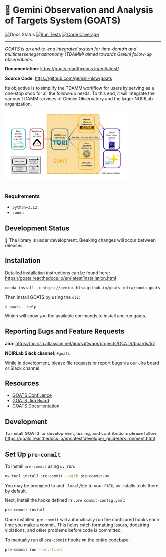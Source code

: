# 🐐 Gemini Observation and Analysis of Targets System (GOATS)

![Docs Status](https://readthedocs.org/projects/goats/badge/?version=latest)
[![Run Tests](https://github.com/gemini-hlsw/goats/actions/workflows/run_tests.yaml/badge.svg?branch=main&event=push)](https://github.com/gemini-hlsw/goats/actions/workflows/run_tests.yaml)
[![Code Coverage](https://codecov.io/github/gemini-hlsw/goats/branch/main/graph/badge.svg?token=QXC18C4T93)](https://codecov.io/github/gemini-hlsw/goats)

---

_GOATS is an end-to-end integrated system for time-domain and multimesseneger astronomy (TDAMM) aimed towards Gemini follow-up observations._

**Documentation**: <a href="https://goats.readthedocs.io/en/latest/" target="_blank">https://goats.readthedocs.io/en/latest/</a>

**Source Code**: <a href="https://github.com/gemini-hlsw/goats" target="_blank">https://github.com/gemini-hlsw/goats</a>

Its objective is to simplify the TDAMM workflow for users by serving as a one-stop shop for all the follow-up needs. To this end, it will integrate the various TDAMM services of Gemini Observatory and the larger NOIRLab organization.

<img
  src="docs/graphics/goats_with_lab.jpg"
  alt="Schematic of GOATS"
  title="Ecosystem of GOATS"
  style="display: inline-block; margin: 0 auto; max-width: 400px">

---

### Requirements

- `python=3.12`
- `conda`

## Development Status

🚧 The library is under development. Breaking changes will occur between releases.

## Installation

Detailed installation instructions can be found here: https://goats.readthedocs.io/en/latest/installation.html

```console
conda install -c https://gemini-hlsw.github.io/goats-infra/conda goats
```

Then install GOATS by using the `cli`:

```console
$ goats --help
```

Which will show you the available commands to install and run goats.

## Reporting Bugs and Feature Requests

**Jira**: https://noirlab.atlassian.net/jira/software/projects/GOATS/boards/57

**NOIRLab Slack channel**: `#goats`

While in development, please file requests or report bugs via our Jira board or Slack channel.

## Resources

- [GOATS Confluence](https://noirlab.atlassian.net/wiki/spaces/GOATS/overview)
- [GOATS Jira Board](https://noirlab.atlassian.net/jira/software/projects/GOATS/boards/57)
- [GOATS Documentation](https://goats.readthedocs.io/en/latest/)

## Development

To install GOATS for development, testing, and contributions please follow: https://goats.readthedocs.io/en/latest/developer_guide/environment.html

## Set Up `pre-commit`

To install `pre-commit` using `uv`, run:

```bash
uv tool install pre-commit --with pre-commit-uv
```

You may be prompted to add `.local/bin` to your `PATH`, `uv` installs tools there by default.

Next, install the hooks defined in `.pre-commit-config.yaml`:

```bash
pre-commit install
```

Once installed, `pre-commit` will automatically run the configured hooks each time you make a commit. This helps catch formatting issues, docstring violations, and other problems before code is committed.

To manually run all `pre-commit` hooks on the entire codebase:

```bash
pre-commit run --all-files
```
